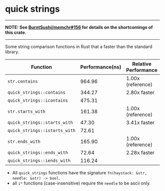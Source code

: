 # quick strings

---

**NOTE: See [BurntSushi/memchr#156](https://github.com/BurntSushi/memchr/pull/156) for details on the shortcomings of this crate.**

---

Some string comparison functions in Rust that a faster than the standard library.

| Function                      | Performance(ns) | Relative Performance |
|-------------------------------|-----------------|----------------------|
| `str.contains`                | 964.96          | 1.00x (reference)    |
| `quick_strings::contains`     | 344.27          | 2.80x faster         |
| `quick_strings::icontains`    | 475.31          |                      |
| `str.starts_with`             | 161.38          | 1.00x (reference)    |
| `quick_strings::starts_with`  | 47.30           | 3.41x faster         |
| `quick_strings::istarts_with` | 72.61           |                      |
| `str.ends_with`               | 165.90          | 1.00x (reference)    |
| `quick_strings::ends_with`    | 72.64           | 2.28x faster         |
| `quick_strings::iends_with`   | 116.24          |                      |

* All `quick_strings` functions have the signature `fn(haystack: &str, needle: &str) -> bool`.
* all `i*` functions (case-insensitive) require the `needle` to be ascii only.

